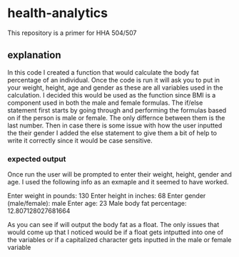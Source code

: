# health-analytics
This repository is a primer for HHA 504/507
## explanation 
In this code I created a function that would calculate the body fat percentage of an individual. Once the code is run it will ask you to put in your weight, height, age and gender as these are all variables used in the calculation. I decided this would be used as the function since BMI is a component used in both the male and female formulas. The if/else statement first starts by going through and performing the formulas based on if the person is male or female. The only differnce between them is the last number. Then in case there is some issue with how the user inputted the their gender I added the else statement to give them a bit of help to write it correctly since it would be case sensitive. 
### expected output
Once run the user will be prompted to enter their weight, height, gender and age. I used the following info as an exmaple and it seemed to have worked.

Enter weight in pounds: 130
Enter height in inches: 68
Enter gender (male/female): male
Enter age: 23
Male body fat percentage: 12.807128027681664

As you can see if will output the body fat as a float. 
The only issues that would come up that I noticed would be if a float gets intputted into one of the variables or if a capitalized character gets inputted in the male or female variable